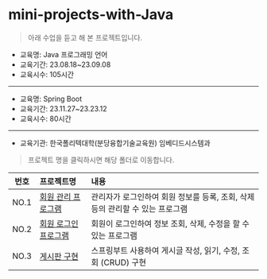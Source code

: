 # mini-projects-with-Java    

> 아래 수업을 듣고 해 본 프로젝트입니다.
- 교육명: Java 프로그래밍 언어
- 교육기간: 23.08.18~23.09.08
- 교육시수: 105시간
---
- 교육명: Spring Boot
- 교육기간: 23.11.27~23.23.12
- 교육시수: 80시간
---
- 교육기관: 한국폴리텍대학(분당융합기술교육원) 임베디드시스템과 


> 프로젝트 명을 클릭하시면 해당 폴더로 이동합니다.


|번호|프로젝트명|내용|
|:---:|:---------|:---------|    
|NO.1|[회원 관리 프로그램](./member_management)|관리자가 로그인하여 회원 정보를 등록, 조회, 삭제 등의 관리할 수 있는 프로그램|  
|NO.2|[회원 로그인 프로그램](./member_management)|회원이 로그인하여 정보 조회, 삭제, 수정을 할 수 있는 프로그램 
|NO.3|[게시판 구현](./Board)|스프링부트 사용하여 게시글 작성, 읽기, 수정, 조회 (CRUD) 구현|


 
